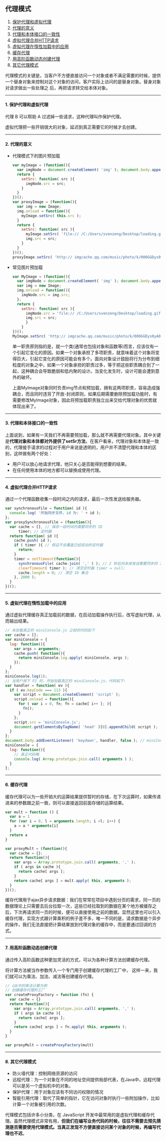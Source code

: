 ## 代理模式

1. [保护代理和虚拟代理](#1)
2. [代理的意义](#2)
3. [代理和本体接口的一致性](#3)
4. [虚拟代理合并HTTP请求](#4)
5. [虚拟代理在惰性加载中的应用](#5)
6. [缓存代理](#6)
7. [用高阶函数动态创建代理](#7)
8. [其它代理模式](#8)


代理模式的关键是，当客户不方便直接访问一个对象或者不满足需要的时候，提供一个替身对象来控制对这个对象的访问，客户实际上访问的是替身对象。替身对象对请求做出一些处理之 后，再把请求转交给本体对象。

---
#### <a name="1">1. 保护代理和虚拟代理</a>

  代理 B 可以帮助 A 过滤掉一些请求，这种代理叫作保护代理。
  
  虚拟代理把一些开销很大的对象，延迟到真正需要它的时候才去创建。


---
#### <a name="2">2. 代理的意义</a>

* 代理模式下的图片预加载

  ```javascript
  var myImage = (function(){
    var imgNode = document.createElement( 'img' ); document.body.appendChild( imgNode );
    return {
      setSrc: function( src ){
        imgNode.src = src; 
      }
    } 
  })();
  var proxyImage = (function(){ 
    var img = new Image; 
    img.onload = function(){
      myImage.setSrc( this.src ); 
    }
    return {
      setSrc: function( src ){
        myImage.setSrc( 'file:// /C:/Users/svenzeng/Desktop/loading.gif' );
        img.src = src; 
      }
    } 
  })();
  proxyImage.setSrc( 'http:// imgcache.qq.com/music/photo/k/000GGDys0yA0Nk.jpg' );
  ```

* 常见图片预加载

  ```javascript
  var MyImage = (function(){
    var imgNode = document.createElement( 'img' ); document.body.appendChild( imgNode );
    var img = new Image;
    img.onload = function(){ 
      imgNode.src = img.src;
    };
    return {
      setSrc: function( src ){
        imgNode.src = 'file:// /C:/Users/svenzeng/Desktop/loading.gif';
        img.src = src; 
        }
      } 
  })();
  MyImage.setSrc( 'http:// imgcache.qq.com/music/photo/k/000GGDys0yA0Nk.jpg' );
  ```

  单一职责原则指的是，就一个类(通常也包括对象和函数等)而言，应该仅有一个引起它变化的原因。如果一个对象承担了多项职责，就意味着这个对象将变得巨大，引起它变化的原因可能会有多个。面向对象设计鼓励将行为分布到细粒度的对象之中，如果一个对象承担的职责过多，等于把这些职责耦合到了一起，这种耦合会导致脆弱和低内聚的设计。当变化发生时，设计可能会遭到意外的破坏。

  上面MyImage对象同时负责img节点和预加载，拥有这两项职责，容易造成强耦合，而且同时违背了开放-封闭原则，如果后期需要删除预加载功能时，有需要修改MyImage对象，因此将预加载职责独立出来交给代理对象的优势就体现出来了。


---
#### <a name="3">3. 代理和本体接口的一致性</a>
  
  上面说到，如果有一天我们不再需要预加载，那么就不再需要代理对象。其中关键是**代理对象和本体都对外提供了setSr方法**，在客户看来，代理对象和本体是一致的，代理接手请求的过程对于用户来说是透明的，用户并不清楚代理和本体的区别，这样做有两个好处：

  * 用户可以放心地请求代理，他只关心是否能得到想要的结果。
  * 在任何使用本体的地方都可以替换成使用代理。

---
#### <a name="4">4. 虚拟代理合并HTTP请求</a>

  通过一个代理函数收集一段时间之内的请求，最后一次性发送给服务器。

  ```javascript
  var synchronousFile = function( id ){ 
    console.log( '开始同步文件，id 为: ' + id );
  };
  var proxySynchronousFile = (function(){
    var cache = [], // 保存一段时间内需要同步的 ID
        timer; // 定时器
    return function( id ){
      cache.push( id );
      if ( timer ){ // 保证不会覆盖已经启动的定时器
        return; 
      }
      timer = setTimeout(function(){ 
        synchronousFile( cache.join( ',' ) ); // 2 秒后向本体发送需要同步的 ID 集合
        clearTimeout( timer ); // 清空定时器 timer = null;
        cache.length = 0; // 清空 ID 集合
      }, 2000 ); 
    }
  })();
  ```

---
#### <a name="5">5. 虚拟代理在惰性加载中的应用</a>
  
  通过虚拟代理缓存真正加载前的数据，在启动加载操作执行后，改写虚拟代理，从而输出结果。

  ```javascript
  // 未加载真正的 miniConsole.js 之前的代码如下
  var cache = [];
  var miniConsole = { 
    log: function(){
      var args = arguments; 
      cache.push( function(){
        return miniConsole.log.apply( miniConsole, args ); 
      });
    } 
  };
  miniConsole.log(1);
  // 当用户按下 F2 时，开始加载真正的 miniConsole.js，代码如下:
  var handler = function( ev ){ 
    if ( ev.keyCode === 113 ){
      var script = document.createElement( 'script' ); 
      script.onload = function(){
        for ( var i = 0, fn; fn = cache[ i++ ]; ){ 
          fn();
        } 
      };
      script.src = 'miniConsole.js';
      document.getElementsByTagName( 'head' )[0].appendChild( script ); 
    }
  };
  document.body.addEventListener( 'keydown', handler, false ); // miniConsole.js 代码:
  miniConsole = {
    log: function(){
      // 真正代码略
      console.log( Array.prototype.join.call( arguments ) ); 
    }
  };
  ```

---
#### <a name="6">6. 缓存代理</a>

  缓存代理可以为一些开销大的运算结果提供暂时的存储，在下次运算时，如果传递进来的参数跟之前一致，则可以直接返回前面存储的运算结果。

  ```javascript
  var mult = function () {
    var a = 1
    for (var i = 0, l = arguments.length; i <l; i++) {
      a = a * arguments[i]
    }
    return a
  }
  
  var proxyMult = (function(){
    var cache = {};
    return function(){
      var args = Array.prototype.join.call( arguments, ',' ); 
      if ( args in cache ){
        return cache[ args ]; 
      }
      return cache[ args ] = mult.apply( this, arguments ); 
    }
  })();
  ```

  缓存代理用于ajax异步请求数据：我们在常常在项目中遇到分页的需求，同一页的数据理论上只需要去后台拉取一次，这些已经拉取到的数据在某个地方被缓存之后，下次再请求同一页的时候，便可以直接使用之前的数据。显然这里也可以引入缓存代理，实现方式跟计算乘积的例子差不多，唯一不同的是，请求数据是个异步的操作，我们无法直接把计算结果放到代理对象的缓存中，而是要通过回调的方式。


---
#### <a name="7">7. 用高阶函数动态创建代理</a>

  通过传入高阶函数这种更加灵活的方式，可以为各种计算方法创建缓存代理。

  将计算方法被当作参数传入一个专门用于创建缓存代理的工厂中， 这样一来，我们就可以为乘法、加法、减法等创建缓存代理。

  ```javascript
  // 以6中的乘法计算为例
  // 创建缓存代理的工厂
  var createProxyFactory = function (fn) {
    var cache = {}
    return function(){
      var args = Array.prototype.join.call( arguments, ',' ); 
      if ( args in cache ){
        return cache[ args ]; 
      }
      return cache[ args ] = fn.apply( this, arguments ); 
    }
  }

  var proxyMult = createProxyFactory(mult)
  ```

---
#### <a name="8">8. 其它代理模式</a>
  
  * 防火墙代理：控制网络资源的访问
  * 远程代理：为一个对象在不同的地址空间提供局部代表，在Java中，远程代理可以是另一个虚拟机中的对象。
  * 保护代理：用于对象应该有不同访问权限的情况
  * 智能引用代理：取代了简单的指针，它在访问对象时执行一些附加操作，比如计算一个对象被引用的次数。


代理模式包括许多小分类，在 JavaScript 开发中最常用的是虚拟代理和缓存代理。虽然代理模式非常有用，**但我们在编写业务代码的时候，往往不需要去预先猜测是否需要使用代理模式。当真正发现不方便直接访问某个对象的时候，再编写代理也不迟**。